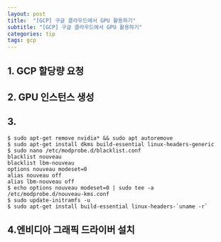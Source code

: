 ```yaml
---
layout: post
title:  "[GCP] 구글 클라우드에서 GPU 활용하기"
subtitle: "[GCP] 구글 클라우드에서 GPU 활용하기"
categories: tip
tags: gcp
---
```

## 1. GCP 할당량 요청 

## 2. GPU 인스턴스 생성  

## 3. 

```terminal
$ sudo apt-get remove nvidia* && sudo apt autoremove
$ sudo apt-get install dkms build-essential linux-headers-generic
$ sudo nano /etc/modprobe.d/blacklist.conf  
blacklist nouveau
blacklist lbm-nouveau
options nouveau modeset=0
alias nouveau off
alias lbm-nouveau off
$ echo options nouveau modeset=0 | sudo tee -a /etc/modprobe.d/nouveau-kms.conf
$ sudo update-initramfs -u
$ sudo apt-get install build-essential linux-headers-`uname -r`
```

## 4.엔비디아 그래픽 드라이버 설치